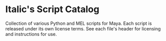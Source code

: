 # Italic's Script Catalog
Collection of various Python and MEL scripts for Maya. Each script is released under its own license terms. See each file's header for licensing and instructions for use.
